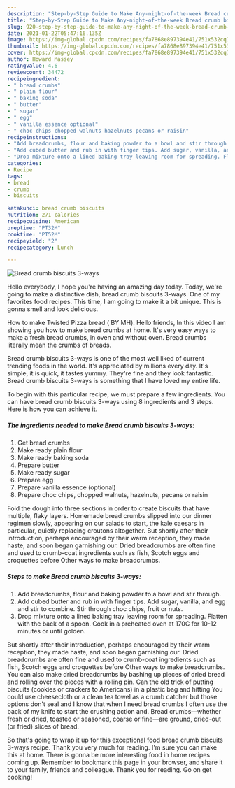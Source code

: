 ```yaml
---
description: "Step-by-Step Guide to Make Any-night-of-the-week Bread crumb biscuits 3-ways"
title: "Step-by-Step Guide to Make Any-night-of-the-week Bread crumb biscuits 3-ways"
slug: 920-step-by-step-guide-to-make-any-night-of-the-week-bread-crumb-biscuits-3-ways
date: 2021-01-22T05:47:16.135Z
image: https://img-global.cpcdn.com/recipes/fa7868e897394e41/751x532cq70/bread-crumb-biscuits-3-ways-recipe-main-photo.jpg
thumbnail: https://img-global.cpcdn.com/recipes/fa7868e897394e41/751x532cq70/bread-crumb-biscuits-3-ways-recipe-main-photo.jpg
cover: https://img-global.cpcdn.com/recipes/fa7868e897394e41/751x532cq70/bread-crumb-biscuits-3-ways-recipe-main-photo.jpg
author: Howard Massey
ratingvalue: 4.6
reviewcount: 34472
recipeingredient:
- " bread crumbs"
- " plain flour"
- " baking soda"
- " butter"
- " sugar"
- " egg"
- " vanilla essence optional"
- " choc chips chopped walnuts hazelnuts pecans or raisin"
recipeinstructions:
- "Add breadcrumbs, flour and baking powder to a bowl and stir through."
- "Add cubed butter and rub in with finger tips. Add sugar, vanilla, and egg and stir to combine. Stir through choc chips, fruit or nuts."
- "Drop mixture onto a lined baking tray leaving room for spreading. Flatten with the back of a spoon. Cook in a preheated oven at 170C for 10-12 minutes or until golden."
categories:
- Recipe
tags:
- bread
- crumb
- biscuits

katakunci: bread crumb biscuits 
nutrition: 271 calories
recipecuisine: American
preptime: "PT32M"
cooktime: "PT52M"
recipeyield: "2"
recipecategory: Lunch

---
```



![Bread crumb biscuits 3-ways](https://img-global.cpcdn.com/recipes/fa7868e897394e41/751x532cq70/bread-crumb-biscuits-3-ways-recipe-main-photo.jpg)

Hello everybody, I hope you're having an amazing day today. Today, we're going to make a distinctive dish, bread crumb biscuits 3-ways. One of my favorites food recipes. This time, I am going to make it a bit unique. This is gonna smell and look delicious.

How to make Twisted Pizza bread ( BY MH). Hello friends, In this video I am showing you how to make bread crumbs at home. It&#39;s very easy ways to make a fresh bread crumbs, in oven and without oven. Bread crumbs literally mean the crumbs of breads.

Bread crumb biscuits 3-ways is one of the most well liked of current trending foods in the world. It's appreciated by millions every day. It's simple, it is quick, it tastes yummy. They're fine and they look fantastic. Bread crumb biscuits 3-ways is something that I have loved my entire life.


To begin with this particular recipe, we must prepare a few ingredients. You can have bread crumb biscuits 3-ways using 8 ingredients and 3 steps. Here is how you can achieve it.

<!--inarticleads1-->

##### The ingredients needed to make Bread crumb biscuits 3-ways:

1. Get  bread crumbs
1. Make ready  plain flour
1. Make ready  baking soda
1. Prepare  butter
1. Make ready  sugar
1. Prepare  egg
1. Prepare  vanilla essence (optional)
1. Prepare  choc chips, chopped walnuts, hazelnuts, pecans or raisin


Fold the dough into three sections in order to create biscuits that have multiple, flaky layers. Homemade bread crumbs slipped into our dinner regimen slowly, appearing on our salads to start, the kale caesars in particular, quietly replacing croutons altogether. But shortly after their introduction, perhaps encouraged by their warm reception, they made haste, and soon began garnishing our. Dried breadcrumbs are often fine and used to crumb-coat ingredients such as fish, Scotch eggs and croquettes before Other ways to make breadcrumbs. 

<!--inarticleads2-->

##### Steps to make Bread crumb biscuits 3-ways:

1. Add breadcrumbs, flour and baking powder to a bowl and stir through.
1. Add cubed butter and rub in with finger tips. Add sugar, vanilla, and egg and stir to combine. Stir through choc chips, fruit or nuts.
1. Drop mixture onto a lined baking tray leaving room for spreading. Flatten with the back of a spoon. Cook in a preheated oven at 170C for 10-12 minutes or until golden.


But shortly after their introduction, perhaps encouraged by their warm reception, they made haste, and soon began garnishing our. Dried breadcrumbs are often fine and used to crumb-coat ingredients such as fish, Scotch eggs and croquettes before Other ways to make breadcrumbs. You can also make dried breadcrumbs by bashing up pieces of dried bread and rolling over the pieces with a rolling pin. Can the old trick of putting biscuits (cookies or crackers to Americans) in a plastic bag and hitting You could use cheesecloth or a clean tea towel as a crumb catcher but those options don&#39;t seal and I know that when I need bread crumbs I often use the back of my knife to start the crushing action and. Bread crumbs—whether fresh or dried, toasted or seasoned, coarse or fine—are ground, dried-out (or fried) slices of bread. 

So that's going to wrap it up for this exceptional food bread crumb biscuits 3-ways recipe. Thank you very much for reading. I'm sure you can make this at home. There is gonna be more interesting food in home recipes coming up. Remember to bookmark this page in your browser, and share it to your family, friends and colleague. Thank you for reading. Go on get cooking!
